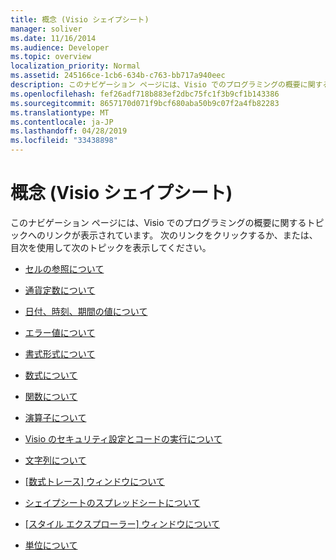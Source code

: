 ```yaml
---
title: 概念 (Visio シェイプシート)
manager: soliver
ms.date: 11/16/2014
ms.audience: Developer
ms.topic: overview
localization_priority: Normal
ms.assetid: 245166ce-1cb6-634b-c763-bb717a940eec
description: このナビゲーション ページには、Visio でのプログラミングの概要に関するトピックへのリンクが表示されています。 次のリンクをクリックするか、または、目次を使用して次のトピックを表示してください。
ms.openlocfilehash: fef26adf718b883ef2dbc75fc1f3b9cf1b143386
ms.sourcegitcommit: 8657170d071f9bcf680aba50b9c07f2a4fb82283
ms.translationtype: MT
ms.contentlocale: ja-JP
ms.lasthandoff: 04/28/2019
ms.locfileid: "33438898"
---
```

# <a name="concepts-visio-shapesheet"></a>概念 (Visio シェイプシート)

このナビゲーション ページには、Visio でのプログラミングの概要に関するトピックへのリンクが表示されています。 次のリンクをクリックするか、または、目次を使用して次のトピックを表示してください。
  
- [セルの参照について](about-cell-references.md)
    
- [通貨定数について](about-currency-constants.md)
    
- [日付、時刻、期間の値について](about-date-time-and-duration-values.md)
    
- [エラー値について](about-error-values.md)
    
- [書式形式について](about-format-pictures.md)
    
- [数式について](about-formulas.md)
    
- [関数について](about-functions.md)
    
- [演算子について](about-operators.md)
    
- [Visio のセキュリティ設定とコードの実行について](about-security-settings-and-running-code-in-visio-shapesheet.md)
    
- [文字列について](about-strings.md)
    
- [[数式トレース] ウィンドウについて](about-the-formula-tracing-window.md)
    
- [シェイプシートのスプレッドシートについて](about-the-shapesheet-spreadsheet.md)
    
- [[スタイル エクスプローラー] ウィンドウについて](about-the-style-explorer-window.md)
    
- [単位について](about-units-of-measure-visio-shapesheet-reference.md)
    

